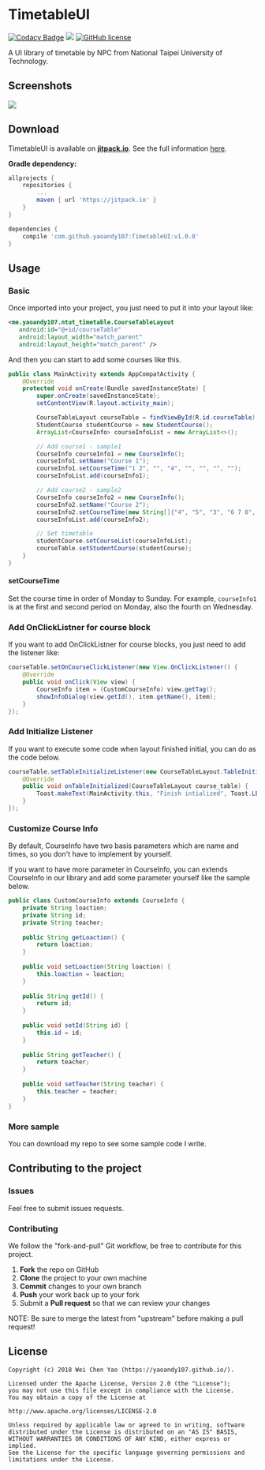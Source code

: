 # TimetableUI
[![Codacy Badge](https://api.codacy.com/project/badge/Grade/0cd4629f22eb4687a0c4f8b692d44fb0)](https://app.codacy.com/app/yaoandy107/TimetableUI?utm_source=github.com&utm_medium=referral&utm_content=yaoandy107/TimetableUI&utm_campaign=badger)
[![](https://jitpack.io/v/yaoandy107/TimetableUI.svg)](https://jitpack.io/#yaoandy107/TimetableUI)
[![GitHub license](https://img.shields.io/badge/license-Apache%20License%202.0-blue.svg?style=flat)](http://www.apache.org/licenses/LICENSE-2.0)

A UI library of timetable by NPC from National Taipei University of Technology.



## Screenshots
![](https://i.imgur.com/UFJXuVp.png)


## Download
TimetableUI is available on [**jitpack.io**](https://jitpack.io/). See the full information [here](https://jitpack.io/#yaoandy107/TimetableUI/).

**Gradle dependency:**

```groovy
allprojects {
    repositories {
        ...
        maven { url 'https://jitpack.io' }
    }
}
```

```groovy
dependencies {
    compile 'com.github.yaoandy107:TimetableUI:v1.0.0'
}
```

## Usage
### Basic
Once imported into your project, you just need to put it into your layout like:

```xml
<me.yaoandy107.ntut_timetable.CourseTableLayout  
   android:id="@+id/courseTable"  
   android:layout_width="match_parent"  
   android:layout_height="match_parent" />
```

And then you can start to add some courses like this.
```java
public class MainActivity extends AppCompatActivity {  
    @Override  
    protected void onCreate(Bundle savedInstanceState) { 
        super.onCreate(savedInstanceState);  
        setContentView(R.layout.activity_main);  

        CourseTableLayout courseTable = findViewById(R.id.courseTable);  
        StudentCourse studentCourse = new StudentCourse();  
        ArrayList<CourseInfo> courseInfoList = new ArrayList<>();  

        // Add course1 - sample1  
        CourseInfo courseInfo1 = new CourseInfo();  
        courseInfo1.setName("Course 1");  
        courseInfo1.setCourseTime("1 2", "", "4", "", "", "", "");  
        courseInfoList.add(courseInfo1);  

        // Add course2 - sample2 
        CourseInfo courseInfo2 = new CourseInfo(); 
        courseInfo2.setName("Course 2");  
        courseInfo2.setCourseTime(new String[]{"4", "5", "3", "6 7 8", "", "", ""});  
        courseInfoList.add(courseInfo2);  

        // Set timetable
        studentCourse.setCourseList(courseInfoList);  
        courseTable.setStudentCourse(studentCourse);  
    }  
}
```
#### setCourseTime
Set the course time in order of Monday to Sunday.
For example, `courseInfo1` is at the first and second period on Monday, also the fourth on Wednesday.

### Add OnClickListner for course block
If you want to add OnClickListner for course blocks, you just need to add the listener like:
```java
courseTable.setOnCourseClickListener(new View.OnClickListener() {  
    @Override  
    public void onClick(View view) {  
        CourseInfo item = (CustomCourseInfo) view.getTag();  
        showInfoDialog(view.getId(), item.getName(), item);  
    }  
});

```

### Add Initialize Listener
If you want to execute some code when layout finished initial, you can do as the code below.
```java
courseTable.setTableInitializeListener(new CourseTableLayout.TableInitializeListener() {  
    @Override  
    public void onTableInitialized(CourseTableLayout course_table) {  
        Toast.makeText(MainActivity.this, "Finish intialized", Toast.LENGTH_SHORT).show();  
    }  
});

```
### Customize Course Info
By default, CourseInfo have two basis parameters which are name and times, so you don't have to implement by yourself.

If you want to have more parameter in CourseInfo, you can extends CourseInfo in our library and add some parameter yourself like the sample below.
```java
public class CustomCourseInfo extends CourseInfo {  
    private String loaction;  
    private String id;  
    private String teacher;  
  
    public String getLoaction() {  
        return loaction;  
    }  
  
    public void setLoaction(String loaction) {  
        this.loaction = loaction;  
    }  
  
    public String getId() {  
        return id;  
    }  
  
    public void setId(String id) {  
        this.id = id;  
    }  
  
    public String getTeacher() {  
        return teacher;  
    }  
  
    public void setTeacher(String teacher) {  
        this.teacher = teacher;  
    }  
}

```
### More sample
You can download my repo to see some sample code I write.

## Contributing to the project
### Issues
Feel free to submit issues requests.

### Contributing
We follow the "fork-and-pull" Git workflow, be free to contribute for this project.
1.  **Fork** the repo on GitHub
2.  **Clone** the project to your own machine
3.  **Commit** changes to your own branch
4.  **Push** your work back up to your fork
5.  Submit a **Pull request** so that we can review your changes

NOTE: Be sure to merge the latest from "upstream" before making a pull request!


## License
```
Copyright (c) 2018 Wei Chen Yao (https://yaoandy107.github.io/).

Licensed under the Apache License, Version 2.0 (the "License");
you may not use this file except in compliance with the License.
You may obtain a copy of the License at

http://www.apache.org/licenses/LICENSE-2.0

Unless required by applicable law or agreed to in writing, software
distributed under the License is distributed on an "AS IS" BASIS,
WITHOUT WARRANTIES OR CONDITIONS OF ANY KIND, either express or implied.
See the License for the specific language governing permissions and
limitations under the License.
```
